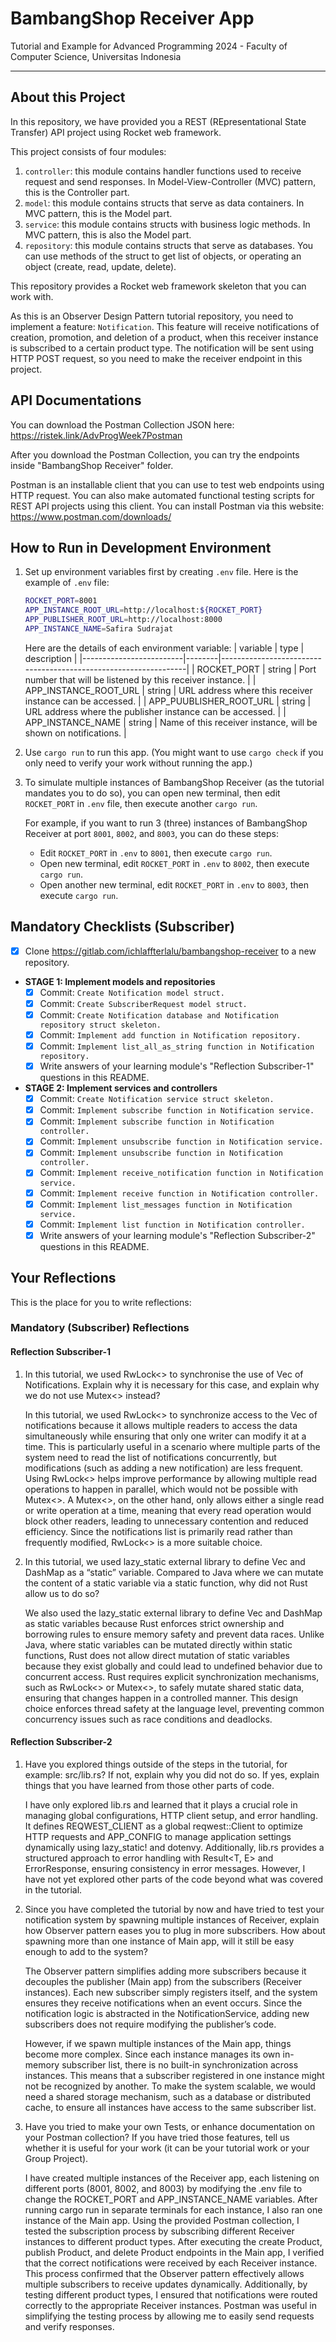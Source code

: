 # BambangShop Receiver App
Tutorial and Example for Advanced Programming 2024 - Faculty of Computer Science, Universitas Indonesia

---

## About this Project
In this repository, we have provided you a REST (REpresentational State Transfer) API project using Rocket web framework.

This project consists of four modules:
1.  `controller`: this module contains handler functions used to receive request and send responses.
    In Model-View-Controller (MVC) pattern, this is the Controller part.
2.  `model`: this module contains structs that serve as data containers.
    In MVC pattern, this is the Model part.
3.  `service`: this module contains structs with business logic methods.
    In MVC pattern, this is also the Model part.
4.  `repository`: this module contains structs that serve as databases.
    You can use methods of the struct to get list of objects, or operating an object (create, read, update, delete).

This repository provides a Rocket web framework skeleton that you can work with.

As this is an Observer Design Pattern tutorial repository, you need to implement a feature: `Notification`.
This feature will receive notifications of creation, promotion, and deletion of a product, when this receiver instance is subscribed to a certain product type.
The notification will be sent using HTTP POST request, so you need to make the receiver endpoint in this project.

## API Documentations

You can download the Postman Collection JSON here: https://ristek.link/AdvProgWeek7Postman

After you download the Postman Collection, you can try the endpoints inside "BambangShop Receiver" folder.

Postman is an installable client that you can use to test web endpoints using HTTP request.
You can also make automated functional testing scripts for REST API projects using this client.
You can install Postman via this website: https://www.postman.com/downloads/

## How to Run in Development Environment
1.  Set up environment variables first by creating `.env` file.
    Here is the example of `.env` file:
    ```bash
    ROCKET_PORT=8001
    APP_INSTANCE_ROOT_URL=http://localhost:${ROCKET_PORT}
    APP_PUBLISHER_ROOT_URL=http://localhost:8000
    APP_INSTANCE_NAME=Safira Sudrajat
    ```
    Here are the details of each environment variable:
    | variable                | type   | description                                                     |
    |-------------------------|--------|-----------------------------------------------------------------|
    | ROCKET_PORT             | string | Port number that will be listened by this receiver instance.    |
    | APP_INSTANCE_ROOT_URL   | string | URL address where this receiver instance can be accessed.       |
    | APP_PUUBLISHER_ROOT_URL | string | URL address where the publisher instance can be accessed.       |
    | APP_INSTANCE_NAME       | string | Name of this receiver instance, will be shown on notifications. |
2.  Use `cargo run` to run this app.
    (You might want to use `cargo check` if you only need to verify your work without running the app.)
3.  To simulate multiple instances of BambangShop Receiver (as the tutorial mandates you to do so),
    you can open new terminal, then edit `ROCKET_PORT` in `.env` file, then execute another `cargo run`.

    For example, if you want to run 3 (three) instances of BambangShop Receiver at port `8001`, `8002`, and `8003`, you can do these steps:
    -   Edit `ROCKET_PORT` in `.env` to `8001`, then execute `cargo run`.
    -   Open new terminal, edit `ROCKET_PORT` in `.env` to `8002`, then execute `cargo run`.
    -   Open another new terminal, edit `ROCKET_PORT` in `.env` to `8003`, then execute `cargo run`.

## Mandatory Checklists (Subscriber)
-   [x] Clone https://gitlab.com/ichlaffterlalu/bambangshop-receiver to a new repository.
-   **STAGE 1: Implement models and repositories**
    -   [x] Commit: `Create Notification model struct.`
    -   [x] Commit: `Create SubscriberRequest model struct.`
    -   [x] Commit: `Create Notification database and Notification repository struct skeleton.`
    -   [x] Commit: `Implement add function in Notification repository.`
    -   [x] Commit: `Implement list_all_as_string function in Notification repository.`
    -   [x] Write answers of your learning module's "Reflection Subscriber-1" questions in this README.
-   **STAGE 2: Implement services and controllers**
    -   [x] Commit: `Create Notification service struct skeleton.`
    -   [x] Commit: `Implement subscribe function in Notification service.`
    -   [x] Commit: `Implement subscribe function in Notification controller.`
    -   [x] Commit: `Implement unsubscribe function in Notification service.`
    -   [x] Commit: `Implement unsubscribe function in Notification controller.`
    -   [x] Commit: `Implement receive_notification function in Notification service.`
    -   [x] Commit: `Implement receive function in Notification controller.`
    -   [x] Commit: `Implement list_messages function in Notification service.`
    -   [x] Commit: `Implement list function in Notification controller.`
    -   [x] Write answers of your learning module's "Reflection Subscriber-2" questions in this README.

## Your Reflections
This is the place for you to write reflections:

### Mandatory (Subscriber) Reflections

#### Reflection Subscriber-1

1. In this tutorial, we used RwLock<> to synchronise the use of Vec of Notifications. Explain why it is necessary for this case, and explain why we do not use Mutex<> instead?

    In this tutorial, we used RwLock<> to synchronize access to the Vec of notifications because it allows multiple readers to access the data simultaneously while ensuring that only one writer can modify it at a time. This is particularly useful in a scenario where multiple parts of the system need to read the list of notifications concurrently, but modifications (such as adding a new notification) are less frequent. Using RwLock<> helps improve performance by allowing multiple read operations to happen in parallel, which would not be possible with Mutex<>. A Mutex<>, on the other hand, only allows either a single read or write operation at a time, meaning that every read operation would block other readers, leading to unnecessary contention and reduced efficiency. Since the notifications list is primarily read rather than frequently modified, RwLock<> is a more suitable choice.

2. In this tutorial, we used lazy_static external library to define Vec and DashMap as a “static” variable. Compared to Java where we can mutate the content of a static variable via a static function, why did not Rust allow us to do so?

    We also used the lazy_static external library to define Vec and DashMap as static variables because Rust enforces strict ownership and borrowing rules to ensure memory safety and prevent data races. Unlike Java, where static variables can be mutated directly within static functions, Rust does not allow direct mutation of static variables because they exist globally and could lead to undefined behavior due to concurrent access. Rust requires explicit synchronization mechanisms, such as RwLock<> or Mutex<>, to safely mutate shared static data, ensuring that changes happen in a controlled manner. This design choice enforces thread safety at the language level, preventing common concurrency issues such as race conditions and deadlocks.

#### Reflection Subscriber-2

1. Have you explored things outside of the steps in the tutorial, for example: src/lib.rs? If not, explain why you did not do so. If yes, explain things that you have learned from those other parts of code.

    I have only explored lib.rs and learned that it plays a crucial role in managing global configurations, HTTP client setup, and error handling. It defines REQWEST_CLIENT as a global reqwest::Client to optimize HTTP requests and APP_CONFIG to manage application settings dynamically using lazy_static! and dotenvy. Additionally, lib.rs provides a structured approach to error handling with Result<T, E> and ErrorResponse, ensuring consistency in error messages. However, I have not yet explored other parts of the code beyond what was covered in the tutorial.

2. Since you have completed the tutorial by now and have tried to test your notification system by spawning multiple instances of Receiver, explain how Observer pattern eases you to plug in more subscribers. How about spawning more than one instance of Main app, will it still be easy enough to add to the system?

    The Observer pattern simplifies adding more subscribers because it decouples the publisher (Main app) from the subscribers (Receiver instances). Each new subscriber simply registers itself, and the system ensures they receive notifications when an event occurs. Since the notification logic is abstracted in the NotificationService, adding new subscribers does not require modifying the publisher’s code.

    However, if we spawn multiple instances of the Main app, things become more complex. Since each instance manages its own in-memory subscriber list, there is no built-in synchronization across instances. This means that a subscriber registered in one instance might not be recognized by another. To make the system scalable, we would need a shared storage mechanism, such as a database or distributed cache, to ensure all instances have access to the same subscriber list.

3. Have you tried to make your own Tests, or enhance documentation on your Postman collection? If you have tried those features, tell us whether it is useful for your work (it can be your tutorial work or your Group Project).

    I have created multiple instances of the Receiver app, each listening on different ports (8001, 8002, and 8003) by modifying the .env file to change the ROCKET_PORT and APP_INSTANCE_NAME variables. After running cargo run in separate terminals for each instance, I also ran one instance of the Main app. Using the provided Postman collection, I tested the subscription process by subscribing different Receiver instances to different product types. After executing the create Product, publish Product, and delete Product endpoints in the Main app, I verified that the correct notifications were received by each Receiver instance. This process confirmed that the Observer pattern effectively allows multiple subscribers to receive updates dynamically. Additionally, by testing different product types, I ensured that notifications were routed correctly to the appropriate Receiver instances. Postman was useful in simplifying the testing process by allowing me to easily send requests and verify responses.